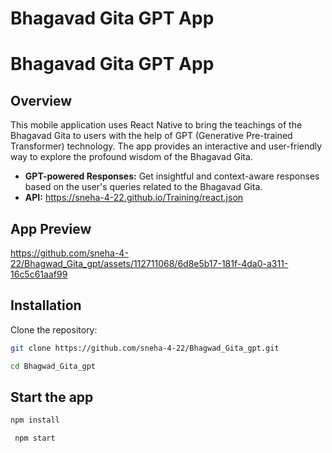 # Bhagavad Gita GPT App
# Bhagavad Gita GPT App
## Overview

This mobile application uses React Native to bring the teachings of the Bhagavad Gita to users with the help of GPT (Generative Pre-trained Transformer) technology. The app provides an interactive and user-friendly way to explore the profound wisdom of the Bhagavad Gita.




- **GPT-powered Responses:** Get insightful and context-aware responses based on the user's queries related to the Bhagavad Gita.
- **API:**  https://sneha-4-22.github.io/Training/react.json
## App Preview

https://github.com/sneha-4-22/Bhagwad_Gita_gpt/assets/112711068/6d8e5b17-181f-4da0-a311-16c5c61aaf99




## Installation

 Clone the repository:

   ```bash
   git clone https://github.com/sneha-4-22/Bhagwad_Gita_gpt.git
   ```

   ```bash
   cd Bhagwad_Gita_gpt
   ```
## Start the app 

   ```bash
   npm install
  ```
  ```bash
   npm start 
   ```

